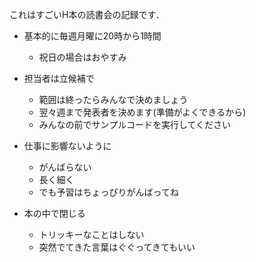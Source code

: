 これはすごいH本の読書会の記録です．

- 基本的に毎週月曜に20時から1時間
    - 祝日の場合はおやすみ

- 担当者は立候補で
    - 範囲は終ったらみんなで決めましょう
    - 翌々週まで発表者を決めます(準備がよくできるから)
    - みんなの前でサンプルコードを実行してください

- 仕事に影響ないように
    - がんばらない
    - 長く細く
    - でも予習はちょっぴりがんばってね

- 本の中で閉じる
    - トリッキーなことはしない
    - 突然でてきた言葉はぐぐってきてもいい
